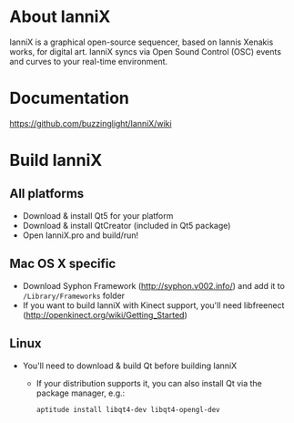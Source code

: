 About IanniX
============
IanniX is a graphical open-source sequencer, based on Iannis Xenakis works, for digital art. IanniX syncs via Open Sound Control (OSC) events and curves to your real-time environment.

Documentation
============
https://github.com/buzzinglight/IanniX/wiki

Build IanniX
============

All platforms
-------------
- Download & install Qt5 for your platform
- Download & install QtCreator (included in Qt5 package)
- Open IanniX.pro and build/run!

Mac OS X specific
-----------------
- Download Syphon Framework (http://syphon.v002.info/) and add it to `/Library/Frameworks` folder
- If you want to build IanniX with Kinect support, you'll need libfreenect (http://openkinect.org/wiki/Getting_Started)

Linux
-----
- You'll need to download & build Qt before building IanniX
  - If your distribution supports it, you can also install Qt via the package
    manager, e.g.:

        aptitude install libqt4-dev libqt4-opengl-dev
